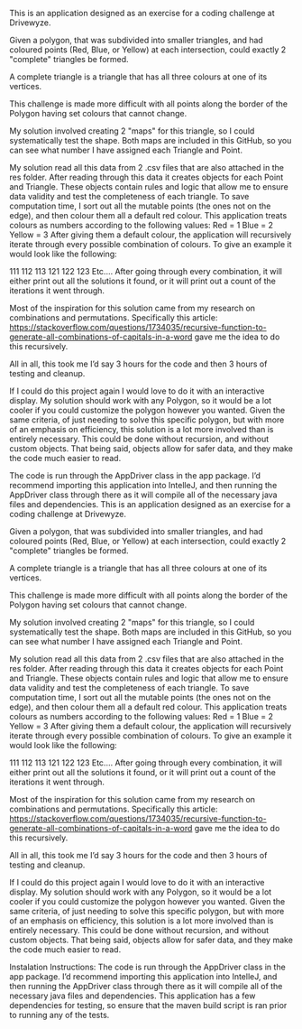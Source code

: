 This is an application designed as an exercise for a coding challenge at Drivewyze.

Given a polygon, that was subdivided into smaller triangles, and had coloured points (Red, Blue, or Yellow) at each intersection,
could exactly 2 "complete" triangles be formed.

A complete triangle is a triangle that has all three colours at one of its vertices. 

This challenge is made more difficult with all points along the border of the Polygon having set colours that cannot change.

My solution involved creating 2 "maps" for this triangle, so I could systematically test the shape.
Both maps are included in this GitHub, so you can see what number I have assigned each Triangle and Point.

My solution read all this data from 2 .csv files that are also attached in the res folder. After reading through this data it creates objects for each Point and Triangle. These objects contain rules and logic that allow me to ensure data validity and test the completeness of each triangle.
To save computation time, I sort out all the mutable points (the ones not on the edge), and then colour them all a default red colour. This application treats colours as numbers according to the following values:
Red = 1
Blue = 2
Yellow = 3
After giving them a default colour, the application will recursively iterate through every possible combination of colours. To give an example it would look like the following:

111
112
113
121
122
123
Etc.…
After going through every combination, it will either print out all the solutions it found, or it will print out a count of the iterations it went through. 

Most of the inspiration for this solution came from my research on combinations and permutations. Specifically this article: https://stackoverflow.com/questions/1734035/recursive-function-to-generate-all-combinations-of-capitals-in-a-word gave me the idea to do this recursively. 

All in all, this took me I’d say 3 hours for the code and then 3 hours of testing and cleanup.

If I could do this project again I would love to do it with an interactive display. My solution should work with any Polygon, so it would be a lot cooler if you could customize the polygon however you wanted.
Given the same criteria, of just needing to solve this specific polygon, but with more of an emphasis on efficiency, this solution is a lot more involved than is entirely necessary. This could be done without recursion, and without custom objects. That being said, objects allow for safer data, and they make the code much easier to read.

The code is run through the AppDriver class in the app package. I’d recommend importing this application into IntelleJ, and then running the AppDriver class through there as it will compile all of the necessary java files and dependencies. 
This is an application designed as an exercise for a coding challenge at Drivewyze.

Given a polygon, that was subdivided into smaller triangles, and had coloured points (Red, Blue, or Yellow) at each intersection,
could exactly 2 "complete" triangles be formed.

A complete triangle is a triangle that has all three colours at one of its vertices. 

This challenge is made more difficult with all points along the border of the Polygon having set colours that cannot change.

My solution involved creating 2 "maps" for this triangle, so I could systematically test the shape.
Both maps are included in this GitHub, so you can see what number I have assigned each Triangle and Point.

My solution read all this data from 2 .csv files that are also attached in the res folder. After reading through this data it creates objects for each Point and Triangle. These objects contain rules and logic that allow me to ensure data validity and test the completeness of each triangle.
To save computation time, I sort out all the mutable points (the ones not on the edge), and then colour them all a default red colour. This application treats colours as numbers according to the following values:
Red = 1
Blue = 2
Yellow = 3
After giving them a default colour, the application will recursively iterate through every possible combination of colours. To give an example it would look like the following:

111
112
113
121
122
123
Etc.…
After going through every combination, it will either print out all the solutions it found, or it will print out a count of the iterations it went through. 

Most of the inspiration for this solution came from my research on combinations and permutations. Specifically this article: https://stackoverflow.com/questions/1734035/recursive-function-to-generate-all-combinations-of-capitals-in-a-word gave me the idea to do this recursively. 

All in all, this took me I’d say 3 hours for the code and then 3 hours of testing and cleanup.

If I could do this project again I would love to do it with an interactive display. My solution should work with any Polygon, so it would be a lot cooler if you could customize the polygon however you wanted.
Given the same criteria, of just needing to solve this specific polygon, but with more of an emphasis on efficiency, this solution is a lot more involved than is entirely necessary. This could be done without recursion, and without custom objects. That being said, objects allow for safer data, and they make the code much easier to read.

Instalation Instructions:
The code is run through the AppDriver class in the app package. I’d recommend importing this application into IntelleJ, and then running the AppDriver class through there as it will compile all of the necessary java files and dependencies. This application has a few dependencies for testing, so ensure that the maven build script is ran prior to running any of the tests.

